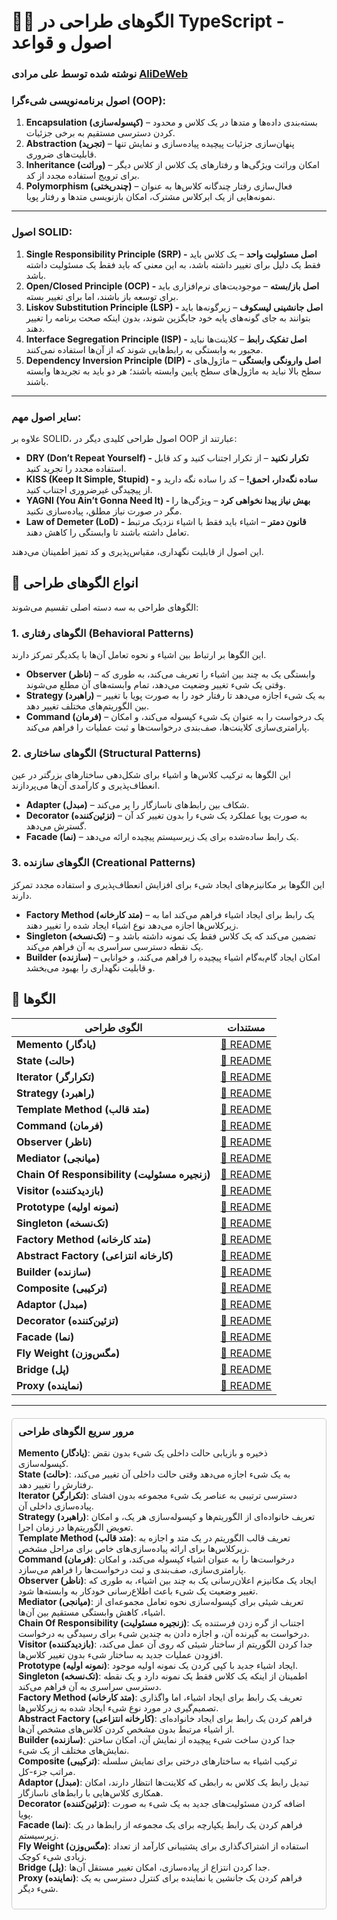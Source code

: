 # 🐦‍🔥 الگوهای طراحی در TypeScript - اصول و قواعد

### نوشته شده توسط علی مرادی [AliDeWeb](https://github.com/AliDeWeb)

### اصول برنامه‌نویسی شیءگرا (OOP):

1. **Encapsulation (کپسوله‌سازی)** – بسته‌بندی داده‌ها و متدها در یک کلاس و محدود کردن دسترسی مستقیم به برخی جزئیات.
2. **Abstraction (تجرید)** – پنهان‌سازی جزئیات پیچیده پیاده‌سازی و نمایش تنها قابلیت‌های ضروری.
3. **Inheritance (وراثت)** – امکان وراثت ویژگی‌ها و رفتارهای یک کلاس از کلاس دیگر برای ترویج استفاده مجدد از کد.
4. **Polymorphism (چندریختی)** – فعال‌سازی رفتار چندگانه کلاس‌ها به عنوان نمونه‌هایی از یک ابرکلاس مشترک، امکان بازنویسی
   متدها و رفتار پویا.

-----

### **اصول SOLID:**

1. **Single Responsibility Principle (SRP) - اصل مسئولیت واحد** – یک کلاس باید فقط یک دلیل برای تغییر داشته باشد، به این
   معنی که باید فقط یک مسئولیت داشته باشد.
2. **Open/Closed Principle (OCP) - اصل باز/بسته** – موجودیت‌های نرم‌افزاری باید برای توسعه باز باشند، اما برای تغییر
   بسته.
3. **Liskov Substitution Principle (LSP) - اصل جانشینی لیسکوف** – زیرگونه‌ها باید بتوانند به جای گونه‌های پایه خود
   جایگزین شوند، بدون اینکه صحت برنامه را تغییر دهند.
4. **Interface Segregation Principle (ISP) - اصل تفکیک رابط** – کلاینت‌ها نباید مجبور به وابستگی به رابط‌هایی شوند که از
   آن‌ها استفاده نمی‌کنند.
5. **Dependency Inversion Principle (DIP) - اصل وارونگی وابستگی** – ماژول‌های سطح بالا نباید به ماژول‌های سطح پایین
   وابسته باشند؛ هر دو باید به تجریدها وابسته باشند.

-----

### **سایر اصول مهم:**

علاوه بر SOLID، اصول طراحی کلیدی دیگر در OOP عبارتند از:

* **DRY (Don’t Repeat Yourself) - تکرار نکنید** – از تکرار اجتناب کنید و کد قابل استفاده مجدد را تجرید کنید.
* **KISS (Keep It Simple, Stupid) - ساده نگه‌دار، احمق\!** – کد را ساده نگه دارید و از پیچیدگی غیرضروری اجتناب کنید.
* **YAGNI (You Ain’t Gonna Need It) - بهش نیاز پیدا نخواهی کرد** – ویژگی‌ها را مگر در صورت نیاز مطلق، پیاده‌سازی نکنید.
* **Law of Demeter (LoD) - قانون دمتر** – اشیاء باید فقط با اشیاء نزدیک مرتبط تعامل داشته باشند تا وابستگی را کاهش دهند.

این اصول از قابلیت نگهداری، مقیاس‌پذیری و کد تمیز اطمینان می‌دهند.

## 📂 انواع الگوهای طراحی

الگوهای طراحی به سه دسته اصلی تقسیم می‌شوند:

### **1. الگوهای رفتاری (Behavioral Patterns)**

این الگوها بر ارتباط بین اشیاء و نحوه تعامل آن‌ها با یکدیگر تمرکز دارند.

* **Observer (ناظر)** – وابستگی یک به چند بین اشیاء را تعریف می‌کند، به طوری که وقتی یک شیء تغییر وضعیت می‌دهد، تمام
  وابسته‌های آن مطلع می‌شوند.
* **Strategy (راهبرد)** – به یک شیء اجازه می‌دهد تا رفتار خود را به صورت پویا با تغییر بین الگوریتم‌های مختلف تغییر دهد.
* **Command (فرمان)** – یک درخواست را به عنوان یک شیء کپسوله می‌کند، و امکان پارامتری‌سازی کلاینت‌ها، صف‌بندی درخواست‌ها
  و ثبت عملیات را فراهم می‌کند.

### **2. الگوهای ساختاری (Structural Patterns)**

این الگوها به ترکیب کلاس‌ها و اشیاء برای شکل‌دهی ساختارهای بزرگتر در عین انعطاف‌پذیری و کارآمدی آن‌ها می‌پردازند.

* **Adapter (مبدل)** – شکاف بین رابط‌های ناسازگار را پر می‌کند.
* **Decorator (تزئین‌کننده)** – به صورت پویا عملکرد یک شیء را بدون تغییر کد آن گسترش می‌دهد.
* **Facade (نما)** – یک رابط ساده‌شده برای یک زیرسیستم پیچیده ارائه می‌دهد.

### **3. الگوهای سازنده (Creational Patterns)**

این الگوها بر مکانیزم‌های ایجاد شیء برای افزایش انعطاف‌پذیری و استفاده مجدد تمرکز دارند.

* **Factory Method (متد کارخانه)** – یک رابط برای ایجاد اشیاء فراهم می‌کند اما به زیرکلاس‌ها اجازه می‌دهد نوع اشیاء
  ایجاد شده را تغییر دهند.
* **Singleton (تک‌نسخه)** – تضمین می‌کند که یک کلاس فقط یک نمونه داشته باشد و یک نقطه دسترسی سراسری به آن فراهم می‌کند.
* **Builder (سازنده)** – امکان ایجاد گام‌به‌گام اشیاء پیچیده را فراهم می‌کند، و خوانایی و قابلیت نگهداری را بهبود
  می‌بخشد.

## 📂 الگوها

| الگوی طراحی                                  | مستندات                                                                                          |
|----------------------------------------------|--------------------------------------------------------------------------------------------------|
| **Memento (یادگار)**                         | [📜 README](https://www.google.com/url?sa=E&source=gmail&q=01_Memento/README.md)                 |
| **State (حالت)**                             | [📜 README](https://www.google.com/url?sa=E&source=gmail&q=02_State/README.md)                   |
| **Iterator (تکرارگر)**                       | [📜 README](https://www.google.com/url?sa=E&source=gmail&q=03_Iterator/README.md)                |
| **Strategy (راهبرد)**                        | [📜 README](https://www.google.com/url?sa=E&source=gmail&q=04_Strategy/README.md)                |
| **Template Method (متد قالب)**               | [📜 README](https://www.google.com/url?sa=E&source=gmail&q=05_Template_Method/README.md)         |
| **Command (فرمان)**                          | [📜 README](https://www.google.com/url?sa=E&source=gmail&q=06_Command/README.md)                 |
| **Observer (ناظر)**                          | [📜 README](https://www.google.com/url?sa=E&source=gmail&q=07_Observer/README.md)                |
| **Mediator (میانجی)**                        | [📜 README](https://www.google.com/url?sa=E&source=gmail&q=08_Mediator/README.md)                |
| **Chain Of Responsibility (زنجیره مسئولیت)** | [📜 README](https://www.google.com/url?sa=E&source=gmail&q=09_Chain_Of_Responsibility/README.md) |
| **Visitor (بازدیدکننده)**                    | [📜 README](https://www.google.com/url?sa=E&source=gmail&q=10_Visitor/README.md)                 |
| **Prototype (نمونه اولیه)**                  | [📜 README](https://www.google.com/url?sa=E&source=gmail&q=11_Prototype/README.md)               |
| **Singleton (تک‌نسخه)**                      | [📜 README](https://www.google.com/url?sa=E&source=gmail&q=12_Singleton/README.md)               |
| **Factory Method (متد کارخانه)**             | [📜 README](https://www.google.com/url?sa=E&source=gmail&q=13_Factory_Method/README.md)          |
| **Abstract Factory (کارخانه انتزاعی)**       | [📜 README](https://www.google.com/url?sa=E&source=gmail&q=14_Abstract_Factory/README.md)        |
| **Builder (سازنده)**                         | [📜 README](https://www.google.com/url?sa=E&source=gmail&q=15_Builder/README.md)                 |
| **Composite (ترکیبی)**                       | [📜 README](https://www.google.com/url?sa=E&source=gmail&q=16_Composite/README.md)               |
| **Adaptor (مبدل)**                           | [📜 README](https://www.google.com/url?sa=E&source=gmail&q=17_Adaptor/README.md)                 |
| **Decorator (تزئین‌کننده)**                  | [📜 README](https://www.google.com/url?sa=E&source=gmail&q=18_Decorator/README.md)               |
| **Facade (نما)**                             | [📜 README](https://www.google.com/url?sa=E&source=gmail&q=19_Facade/README.md)                  |
| **Fly Weight (مگس‌وزن)**                     | [📜 README](https://www.google.com/url?sa=E&source=gmail&q=20_Fly_Weight/README.md)              |
| **Bridge (پل)**                              | [📜 README](https://www.google.com/url?sa=E&source=gmail&q=21_Bridge/README.md)                  |
| **Proxy (نماینده)**                          | [📜 README](https://www.google.com/url?sa=E&source=gmail&q=22_Proxy/README.md)                   |

-----

<div style="border: 1px solid #ccc; padding: 10px; margin-top: 20px; border-radius: 5px;">
    <h3 style="margin-top: 0;">مرور سریع الگوهای طراحی</h3>
    <ul style="list-style: none; padding-left: 0;">
        <li><strong>Memento (یادگار)</strong>: ذخیره و بازیابی حالت داخلی یک شیء بدون نقض کپسوله‌سازی.</li>
        <li><strong>State (حالت)</strong>: به یک شیء اجازه می‌دهد وقتی حالت داخلی آن تغییر می‌کند، رفتارش را تغییر دهد.</li>
        <li><strong>Iterator (تکرارگر)</strong>: دسترسی ترتیبی به عناصر یک شیء مجموعه بدون افشای پیاده‌سازی داخلی آن.</li>
        <li><strong>Strategy (راهبرد)</strong>: تعریف خانواده‌ای از الگوریتم‌ها و کپسوله‌سازی هر یک، و امکان تعویض الگوریتم‌ها در زمان اجرا.</li>
        <li><strong>Template Method (متد قالب)</strong>: تعریف قالب الگوریتم در یک متد و اجازه به زیرکلاس‌ها برای ارائه پیاده‌سازی‌های خاص برای مراحل مشخص.</li>
        <li><strong>Command (فرمان)</strong>: درخواست‌ها را به عنوان اشیاء کپسوله می‌کند، و امکان پارامتری‌سازی، صف‌بندی و ثبت درخواست‌ها را فراهم می‌سازد.</li>
        <li><strong>Observer (ناظر)</strong>: ایجاد یک مکانیزم اعلان‌رسانی یک به چند بین اشیاء، به طوری که تغییر وضعیت یک شیء باعث اطلاع‌رسانی خودکار به وابسته‌ها شود.</li>
        <li><strong>Mediator (میانجی)</strong>: تعریف شیئی برای کپسوله‌سازی نحوه تعامل مجموعه‌ای از اشیاء، کاهش وابستگی مستقیم بین آن‌ها.</li>
        <li><strong>Chain Of Responsibility (زنجیره مسئولیت)</strong>: اجتناب از گره زدن فرستنده یک درخواست به گیرنده آن، و اجازه دادن به چندین شیء برای رسیدگی به درخواست.</li>
        <li><strong>Visitor (بازدیدکننده)</strong>: جدا کردن الگوریتم از ساختار شیئی که روی آن عمل می‌کند، افزودن عملیات جدید به ساختار شیء بدون تغییر کلاس‌ها.</li>
        <li><strong>Prototype (نمونه اولیه)</strong>: ایجاد اشیاء جدید با کپی کردن یک نمونه اولیه موجود.</li>
        <li><strong>Singleton (تک‌نسخه)</strong>: اطمینان از اینکه یک کلاس فقط یک نمونه دارد و یک نقطه دسترسی سراسری به آن فراهم می‌کند.</li>
        <li><strong>Factory Method (متد کارخانه)</strong>: تعریف یک رابط برای ایجاد اشیاء، اما واگذاری تصمیم‌گیری در مورد نوع شیء ایجاد شده به زیرکلاس‌ها.</li>
        <li><strong>Abstract Factory (کارخانه انتزاعی)</strong>: فراهم کردن یک رابط برای ایجاد خانواده‌ای از اشیاء مرتبط بدون مشخص کردن کلاس‌های مشخص آن‌ها.</li>
        <li><strong>Builder (سازنده)</strong>: جدا کردن ساخت شیء پیچیده از نمایش آن، امکان ساختن نمایش‌های مختلف از یک شیء.</li>
        <li><strong>Composite (ترکیبی)</strong>: ترکیب اشیاء به ساختارهای درختی برای نمایش سلسله مراتب جزء-کل.</li>
        <li><strong>Adaptor (مبدل)</strong>: تبدیل رابط یک کلاس به رابطی که کلاینت‌ها انتظار دارند، امکان همکاری کلاس‌هایی با رابط‌های ناسازگار.</li>
        <li><strong>Decorator (تزئین‌کننده)</strong>: اضافه کردن مسئولیت‌های جدید به یک شیء به صورت پویا.</li>
        <li><strong>Facade (نما)</strong>: فراهم کردن یک رابط یکپارچه برای یک مجموعه از رابط‌ها در یک زیرسیستم.</li>
        <li><strong>Fly Weight (مگس‌وزن)</strong>: استفاده از اشتراک‌گذاری برای پشتیبانی کارآمد از تعداد زیادی شیء کوچک.</li>
        <li><strong>Bridge (پل)</strong>: جدا کردن انتزاع از پیاده‌سازی، امکان تغییر مستقل آن‌ها.</li>
        <li><strong>Proxy (نماینده)</strong>: فراهم کردن یک جانشین یا نماینده برای کنترل دسترسی به یک شیء دیگر.</li>
    </ul>
</div>

